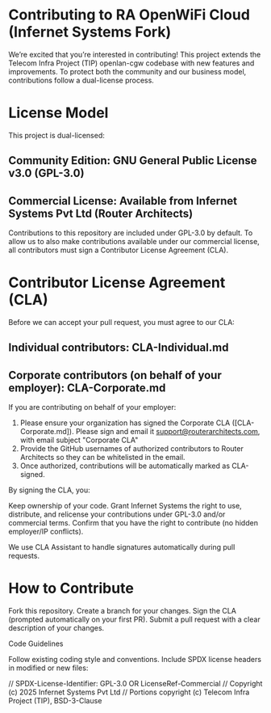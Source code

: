 # Contributing to RA OpenWiFi Cloud (Infernet Systems Fork)

We’re excited that you’re interested in contributing! This project extends the Telecom Infra Project (TIP) openlan-cgw codebase with new features and improvements. 
To protect both the community and our business model, contributions follow a dual-license process.

# License Model

This project is dual-licensed:

## Community Edition: GNU General Public License v3.0 (GPL-3.0)
## Commercial License: Available from Infernet Systems Pvt Ltd (Router Architects)

Contributions to this repository are included under GPL-3.0 by default.
To allow us to also make contributions available under our commercial license, all contributors must sign a Contributor License Agreement (CLA).

# Contributor License Agreement (CLA)

Before we can accept your pull request, you must agree to our CLA:

## Individual contributors: CLA-Individual.md

## Corporate contributors (on behalf of your employer): CLA-Corporate.md
If you are contributing on behalf of your employer:
1. Please ensure your organization has signed the Corporate CLA ([CLA-Corporate.md]). Please sign and email it support@routerarchitects.com, with email subject "Corporate CLA"
2. Provide the GitHub usernames of authorized contributors to Router Architects so they can be whitelisted in the email.
3. Once authorized, contributions will be automatically marked as CLA-signed.

By signing the CLA, you:

Keep ownership of your code.
Grant Infernet Systems the right to use, distribute, and relicense your contributions under GPL-3.0 and/or commercial terms.
Confirm that you have the right to contribute (no hidden employer/IP conflicts).

We use CLA Assistant to handle signatures automatically during pull requests.

# How to Contribute

Fork this repository.
Create a branch for your changes.
Sign the CLA (prompted automatically on your first PR).
Submit a pull request with a clear description of your changes.

Code Guidelines

Follow existing coding style and conventions.
Include SPDX license headers in modified or new files:

// SPDX-License-Identifier: GPL-3.0 OR LicenseRef-Commercial
// Copyright (c) 2025 Infernet Systems Pvt Ltd
// Portions copyright (c) Telecom Infra Project (TIP), BSD-3-Clause

